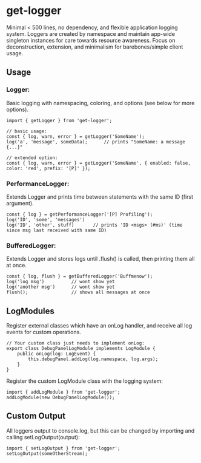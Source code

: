 # get-logger

Minimal < 500 lines, no dependency, and flexible application logging system. Loggers are created by namespace and maintain app-wide singleton instances for care towards resource awareness. Focus on deconstruction, extension, and minimalism for barebones/simple client usage.

## Usage
### Logger:
Basic logging with namespacing, coloring, and options (see below for more options).

```
import { getLogger } from 'get-logger';

// basic usage:
const { log, warn, error } = getLogger('SomeName');
log('a', 'message', someData); 		// prints "SomeName: a message {...}"

// extended option:
const { log, warn, error } = getLogger('SomeName', { enabled: false, color: 'red', prefix: '[P]' });
```
### PerformanceLogger:
Extends Logger and prints time between statements with the same ID (first argument).
```
const { log } = getPerformanceLogger('[P] Profiling');
log('ID', 'some', 'messages')
log('ID', 'other', stuff) 		// prints 'ID <msgs> (#ms)' (time since msg last received with same ID)
```

### BufferedLogger:
Extends Logger and stores logs until .flush() is called, then printing them all at once.
```
const { log, flush } = getBufferedLogger('Buffmenow');
log('log msg')  		// wont show yet
log('another msg') 		// wont show yet
flush();				// shows all messages at once
```

## LogModules
Register external classes which have an onLog handler, and receive all log events for custom operations.
```
// Your custom class just needs to implement onLog:
export class DebugPanelLogModule implements LogModule {
	public onLog(log: LogEvent) {
		this.debugPanel.addLog(log.namespace, log.args);
	}
}
```

Register the custom LogModule class with the logging system:
```
import { addLogModule } from 'get-logger';
addLogModule(new DebugPanelLogModule());
```

## Custom Output
All loggers output to console.log, but this can be changed by importing and calling setLogOutput(output):
```
import { setLogOutput } from 'get-logger';
setLogOutput(someOtherStream);
```